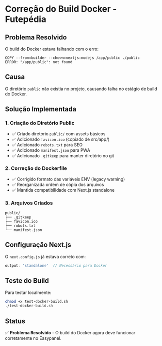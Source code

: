 # Correção do Build Docker - Futepédia

## Problema Resolvido

O build do Docker estava falhando com o erro:
```
COPY --from=builder --chown=nextjs:nodejs /app/public ./public
ERROR: "/app/public": not found
```

## Causa

O diretório `public` não existia no projeto, causando falha no estágio de build do Docker.

## Solução Implementada

### 1. Criação do Diretório Public
- ✅ Criado diretório `public/` com assets básicos
- ✅ Adicionado `favicon.ico` (copiado de src/app/)
- ✅ Adicionado `robots.txt` para SEO
- ✅ Adicionado `manifest.json` para PWA
- ✅ Adicionado `.gitkeep` para manter diretório no git

### 2. Correção do Dockerfile
- ✅ Corrigido formato das variáveis ENV (legacy warning)
- ✅ Reorganizada ordem de cópia dos arquivos
- ✅ Mantida compatibilidade com Next.js standalone

### 3. Arquivos Criados
```
public/
├── .gitkeep
├── favicon.ico
├── robots.txt
└── manifest.json
```

## Configuração Next.js

O `next.config.js` já estava correto com:
```javascript
output: 'standalone'  // Necessário para Docker
```

## Teste do Build

Para testar localmente:
```bash
chmod +x test-docker-build.sh
./test-docker-build.sh
```

## Status

✅ **Problema Resolvido** - O build do Docker agora deve funcionar corretamente no Easypanel. 